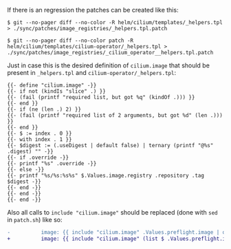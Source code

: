 If there is an regression the patches can be created like this:

```
$ git --no-pager diff --no-color -R helm/cilium/templates/_helpers.tpl > ./sync/patches/image_registries/_helpers.tpl.patch

$ git --no-pager diff --no-color patch -R helm/cilium/templates/cilium-operator/_helpers.tpl > ./sync/patches/image_registries/_cilium_operator__helpers.tpl.patch
```

Just in case this is the desired definition of `cilium.image` that should be present in `_helpers.tpl` and `cilium-operator/_helpers.tpl`:

```
{{- define "cilium.image" -}}
{{- if not (kindIs "slice" .) }}
{{- (fail (printf "required list, but got %q" (kindOf .))) }}
{{- end }}
{{- if (ne (len .) 2) }}
{{- (fail (printf "required list of 2 arguments, but got %d" (len .))) }}
{{- end }}
{{- $ := index . 0 }}
{{- with index . 1 }}
{{- $digest := (.useDigest | default false) | ternary (printf "@%s" .digest) "" -}}
{{- if .override -}}
{{- printf "%s" .override -}}
{{- else -}}
{{- printf "%s/%s:%s%s" $.Values.image.registry .repository .tag $digest -}}
{{- end -}}
{{- end -}}
{{- end -}}
```

Also all calls to `include "cilium.image"` should be replaced (done with `sed` in `patch.sh`) like so:

```diff
-          image: {{ include "cilium.image" .Values.preflight.image | quote }}
+          image: {{ include "cilium.image" (list $ .Values.preflight.image) | quote }}
```

